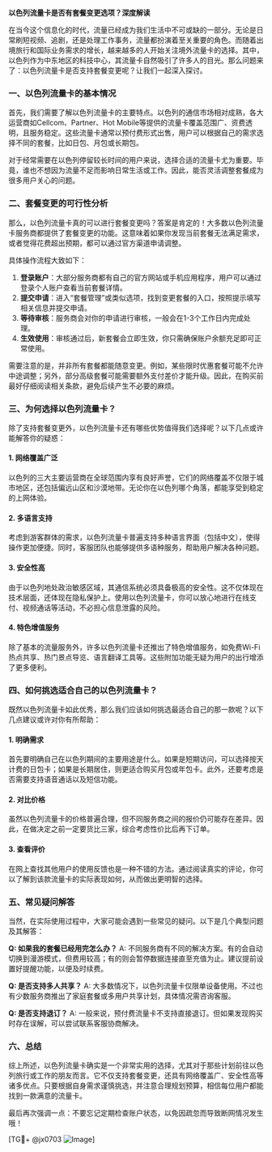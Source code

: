 **以色列流量卡是否有套餐变更选项？深度解读**

在当今这个信息化的时代，流量已经成为我们生活中不可或缺的一部分。无论是日常刷短视频、追剧，还是处理工作事务，流量都扮演着至关重要的角色。而随着出境旅行和国际业务需求的增长，越来越多的人开始关注境外流量卡的选择。其中，以色列作为中东地区的科技中心，其流量卡自然吸引了许多人的目光。那么问题来了：以色列流量卡是否支持套餐变更呢？让我们一起深入探讨。

### 一、以色列流量卡的基本情况

首先，我们需要了解以色列流量卡的主要特点。以色列的通信市场相对成熟，各大运营商如Cellcom、Partner、Hot Mobile等提供的流量卡覆盖范围广、资费透明，且服务稳定。这些流量卡通常以预付费形式出售，用户可以根据自己的需求选择不同的套餐，比如日包、月包或长期包。

对于经常需要在以色列停留较长时间的用户来说，选择合适的流量卡尤为重要。毕竟，谁也不想因为流量不足而影响日常生活或工作。因此，能否灵活调整套餐成为很多用户关心的问题。

### 二、套餐变更的可行性分析

那么，以色列流量卡真的可以进行套餐变更吗？答案是肯定的！大多数以色列流量卡服务商都提供了套餐变更的功能。这意味着如果你发现当前套餐无法满足需求，或者觉得花费超出预期，都可以通过官方渠道申请调整。

具体操作流程大致如下：
1. **登录账户**：大部分服务商都有自己的官方网站或手机应用程序，用户可以通过登录个人账户查看当前套餐详情。
2. **提交申请**：进入“套餐管理”或类似选项，找到变更套餐的入口，按照提示填写相关信息并提交申请。
3. **等待审核**：服务商会对你的申请进行审核，一般会在1-3个工作日内完成处理。
4. **生效使用**：审核通过后，新套餐会立即生效，你只需确保账户余额充足即可正常使用。

需要注意的是，并非所有套餐都能随意变更。例如，某些限时优惠套餐可能不允许中途调整；另外，部分高级套餐可能需要额外支付差价才能升级。因此，在购买前最好仔细阅读相关条款，避免后续产生不必要的麻烦。

### 三、为何选择以色列流量卡？

除了支持套餐变更外，以色列流量卡还有哪些优势值得我们选择呢？以下几点或许能解答你的疑惑：

#### 1. 网络覆盖广泛
以色列的三大主要运营商在全球范围内享有良好声誉，它们的网络覆盖不仅限于城市地区，还包括偏远山区和沙漠地带。无论你在以色列哪个角落，都能享受到稳定的上网体验。

#### 2. 多语言支持
考虑到游客群体的需求，以色列流量卡普遍支持多种语言界面（包括中文），使得操作更加便捷。同时，客服团队也能够提供多语种服务，帮助用户解决各种问题。

#### 3. 安全性高
由于以色列地处政治敏感区域，其通信系统必须具备极高的安全性。这不仅体现在技术层面，还体现在隐私保护上。使用以色列流量卡，你可以放心地进行在线支付、视频通话等活动，不必担心信息泄露的风险。

#### 4. 特色增值服务
除了基本的流量服务外，许多以色列流量卡还推出了特色增值服务，如免费Wi-Fi热点共享、热门景点导览、语言翻译工具等。这些附加功能无疑为用户的出行增添了更多便利。

### 四、如何挑选适合自己的以色列流量卡？

既然以色列流量卡如此优秀，那么我们应该如何挑选最适合自己的那一款呢？以下几点建议或许对你有所帮助：

#### 1. 明确需求
首先要明确自己在以色列期间的主要用途是什么。如果是短期访问，可以选择按天计费的日包卡；如果是长期居住，则更适合购买月包或年包卡。此外，还要考虑是否需要支持语音通话以及短信功能。

#### 2. 对比价格
虽然以色列流量卡的价格普遍合理，但不同服务商之间的报价仍可能存在差异。因此，在做决定之前一定要货比三家，综合考虑性价比后再下订单。

#### 3. 查看评价
在网上查找其他用户的使用反馈也是一种不错的方法。通过阅读真实的评论，你可以了解到该款流量卡的实际表现如何，从而做出更明智的选择。

### 五、常见疑问解答

当然，在实际使用过程中，大家可能会遇到一些常见的疑问。以下是几个典型问题及其解答：

**Q: 如果我的套餐已经用完怎么办？**
A: 不同服务商有不同的解决方案。有的会自动切换到漫游模式，但费用较高；有的则会暂停数据连接直至充值为止。建议提前设置好提醒功能，以便及时续费。

**Q: 是否支持多人共享？**
A: 大多数情况下，以色列流量卡仅限单设备使用。不过也有少数服务商推出了家庭套餐或多用户共享计划，具体情况需咨询客服。

**Q: 是否支持退订？**
A: 一般来说，预付费流量卡不支持直接退订。但如果发现购买时存在误解，可以尝试联系客服协商解决。

### 六、总结

综上所述，以色列流量卡确实是一个非常实用的选择，尤其对于那些计划前往以色列旅行或工作的朋友而言。它不仅支持套餐变更，还具有网络覆盖广、安全性高等诸多优点。只要根据自身需求谨慎挑选，并注意合理规划预算，相信每位用户都能找到一款满意的流量卡。

最后再次强调一点：不要忘记定期检查账户状态，以免因疏忽而导致断网情况发生哦！

[TG💪+ @jx0703 ![Image](https://github.com/user-attachments/assets/dbca1d08-cadb-493c-b0ec-ad6f7a83f270)]